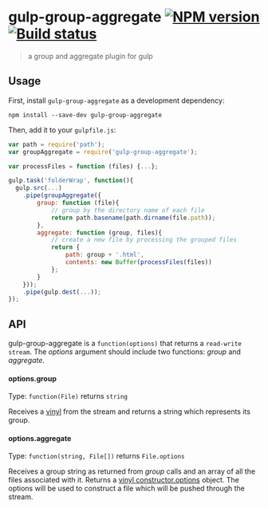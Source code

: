 # gulp-group-aggregate [![NPM version][npm-image]][npm-url] [![Build status][travis-image]][travis-url]
> a group and aggregate plugin for gulp

## Usage

First, install `gulp-group-aggregate` as a development dependency:

```shell
npm install --save-dev gulp-group-aggregate
```

Then, add it to your `gulpfile.js`:

```javascript
var path = require('path');
var groupAggregate = require('gulp-group-aggregate');

var processFiles = function (files) {...}; 

gulp.task('folderWrap', function(){
  gulp.src(...)
  	.pipe(groupAggregate({
  		group: function (file){
  			// group by the directory name of each file
  			return path.basename(path.dirname(file.path));
  		}, 
  		aggregate: function (group, files){
  			// create a new file by processing the grouped files
  			return {
  				path: group + '.html',
  				contents: new Buffer(processFiles(files))
  			};
  		}
  	}));
    .pipe(gulp.dest(...));
});
```

## API

gulp-group-aggregate is a ```function(options)``` that returns a ```read-write stream```. The _options_ argument should include two functions: _group_ and _aggregate_.

#### options.group

Type: ```function(File)``` returns ```string```

Receives a [vinyl](https://github.com/wearefractal/vinyl) from the stream and returns a string which represents its group. 

#### options.aggregate

Type: ```function(string, File[])``` returns ```File.options```

Receives a group string as returned from _group_ calls and an array of all the files associated with it. Returns a [vinyl constructor.options](https://github.com/wearefractal/vinyl#constructoroptions) object. The options will be used to construct a file which will be pushed through the stream.

[travis-url]: http://travis-ci.org/amitport/gulp-group-aggregate
[travis-image]: https://secure.travis-ci.org/amitport/gulp-group-aggregate.png?branch=master
[npm-url]: https://npmjs.org/package/gulp-group-aggregate
[npm-image]: https://badge.fury.io/js/gulp-group-aggregate.png
